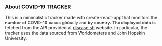 ### About COVID-19 TRACKER

This is a minimalistic tracker made with create-react-app that monitors the number of COVID-19 cases globally and by country. The displayed data is fetched from the API provided at [disease.sh](https://disease.sh/docs/) website. In particular, the tracker uses the data sourced from Worldometers and John Hopskin University.
